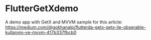 # FlutterGetXdemo
A demo app with GetX and MVVM sample for this article: https://medium.com/@gokhanalp/flutterda-getx-getx-ile-obserable-kullanımı-ve-mvvm-417b337fbcb0
